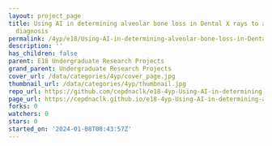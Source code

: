 ```yaml
---
layout: project_page
title: Using AI in determining alveolar bone loss in Dental X rays to aid in periodontal
  diagnosis
permalink: /4yp/e18/Using-AI-in-determining-alveolar-bone-loss-in-Dental-X-rays-to-aid-in-periodontal-diagnosis/
description: ''
has_children: false
parent: E18 Undergraduate Research Projects
grand_parent: Undergraduate Research Projects
cover_url: /data/categories/4yp/cover_page.jpg
thumbnail_url: /data/categories/4yp/thumbnail.jpg
repo_url: https://github.com/cepdnaclk/e18-4yp-Using-AI-in-determining-alveolar-bone-loss-in-Dental-X-rays-to-aid-in-periodontal-diagnosis
page_url: https://cepdnaclk.github.io/e18-4yp-Using-AI-in-determining-alveolar-bone-loss-in-Dental-X-rays-to-aid-in-periodontal-diagnosis
forks: 0
watchers: 0
stars: 0
started_on: '2024-01-08T08:43:57Z'
---
```


